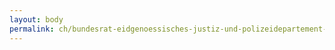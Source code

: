 ```yaml
---
layout: body
permalink: ch/bundesrat-eidgenoessisches-justiz-und-polizeidepartement-bundesamt-fuer-migration-direktion-asyl-evz-evz-basel/
---
```


